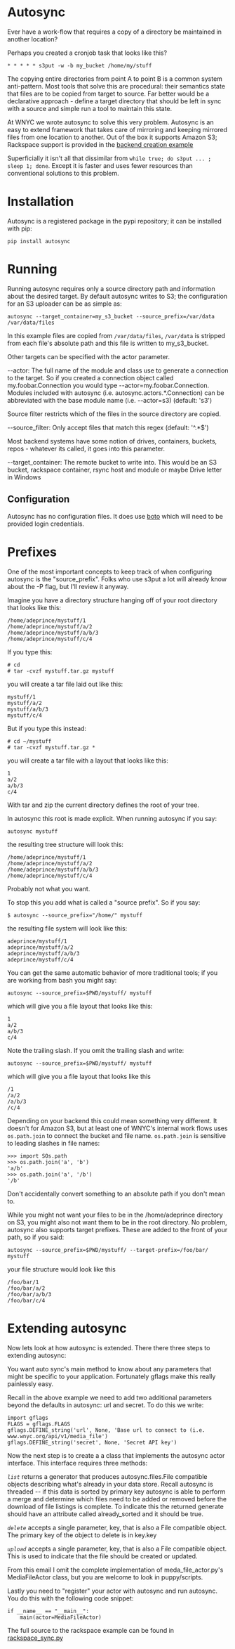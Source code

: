 Autosync
========

Ever have a work-flow that requires a copy of a directory be maintained
in another location?  

Perhaps you created a cronjob task that looks like
this?

    * * * * * s3put -w -b my_bucket /home/my/stuff

The copying entire directories from point A to point B is a common
system anti-pattern.  Most tools that solve this are procedural: their
semantics state that files are to be copied from target to source.
Far better would be a declarative approach - define a target directory
that should be left in sync with a source and simple run a tool to
maintain this state.

At WNYC we wrote autosync to solve this very problem.  Autosync is an
easy to extend framework that takes care of mirroring and keeping
mirrored files from one location to another.  Out of the box it
supports Amazon S3; Rackspace support is provided in the [backend
creation example](https://github.com/wnyc/autosync/blob/master/examples/rackspace_sync.py)

Superficially it isn't all that dissimilar from `while true; do s3put
... ; sleep 1; done`.  Except it is faster and uses fewer resources
than conventional solutions to this problem.


Installation
============

Autosync is a registered package in the pypi repository; it can be installed with pip:

    pip install autosync

Running
=======

Running autosync requires only a source directory path and information
about the desired target.  By default autosync writes to S3; the
configuration for an S3 uploader can be as simple as:

    autosync --target_container=my_s3_bucket --source_prefix=/var/data /var/data/files

In this example files are copied from `/var/data/files`, `/var/data`
is stripped from each file's absolute path and this file is written to
my_s3_bucket.

Other targets can be specified with the actor parameter.

 --actor: The full name of the module and class use to generate a
   connection to the target. So if you created a connection object
   called my.foobar.Connection you would type
   --actor=my.foobar.Connection. Modules included with autosync
   (i.e. autosync.actors.*.Connection) can be abbreviated with the
   base module name (i.e. --actor=s3) (default: 's3')

Source filter restricts which of the files in the source directory are copied.

 --source_filter: Only accept files that match this regex (default:
   '^.*$')

Most backend systems have some notion of drives, containers, buckets,
repos - whatever its called, it goes into this parameter.

 --target_container: The remote bucket to write into. This would be an
    S3 bucket, rackspace container, rsync host and module or maybe
    Drive letter in Windows


Configuration
-------------

Autosync has no configuration files.  It does use
[boto](https://github.com/boto/boto) which will need to be provided
login credentials.

Prefixes
============

One of the most important concepts to keep track of when configuring
autosync is the "source_prefix".  Folks who use s3put a lot will
already know about the -P flag, but I'll review it anyway.

Imagine you have a directory structure hanging off of your root
directory that looks like this:

    /home/adeprince/mystuff/1
    /home/adeprince/mystuff/a/2
    /home/adeprince/mystuff/a/b/3
    /home/adeprince/mystuff/c/4

If you type this:

    # cd 
    # tar -cvzf mystuff.tar.gz mystuff

you will create a tar file laid out like this:

    mystuff/1
    mystuff/a/2
    mystuff/a/b/3
    mystuff/c/4

But if you type this instead:

    # cd ~/mystuff
    # tar -cvzf mystuff.tar.gz * 

you will create a tar file with a layout that looks like this:

    1
    a/2
    a/b/3
    c/4

With tar and zip the current directory defines the root of your tree.

In autosync this root is made explicit.  When running autosync if you say:

    autosync mystuff

the resulting tree structure will look this:

    /home/adeprince/mystuff/1
    /home/adeprince/mystuff/a/2
    /home/adeprince/mystuff/a/b/3
    /home/adeprince/mystuff/c/4

Probably not what you want.

To stop this you add what is called a "source prefix".   So if you say:

    $ autosync --source_prefix="/home/" mystuff

the resulting file system will look like this:

    adeprince/mystuff/1
    adeprince/mystuff/a/2
    adeprince/mystuff/a/b/3
    adeprince/mystuff/c/4

You can get the same automatic behavior of more traditional tools; if
you are working from bash you might say:

    autosync --source_prefix=$PWD/mystuff/ mystuff

which will give you a file layout that looks like this:

    1
    a/2
    a/b/3
    c/4

Note the trailing slash.  If you omit the trailing slash and write:

    autosync --source_prefix=$PWD/mystuff/ mystuff

which will give you a file layout that looks like this

    /1
    /a/2
    /a/b/3
    /c/4

Depending on your backend this could mean something very different.
It doesn't for Amazon S3, but at least one of WNYC's internal
work flows uses `os.path.join` to connect the bucket and file name.
`os.path.join` is sensitive to leading slashes in file names:

    >>> import SOs.path
    >>> os.path.join('a', 'b') 
    'a/b'
    >>> os.path.join('a', '/b') 
    '/b'

Don't accidentally convert something to an absolute path if you don't
mean to.

While you might not want your files to be in the /home/adeprince
directory on S3, you might also not want them to be in the root
directory.  No problem, autosync also supports target prefixes.  These
are added to the front of your path, so if you said:

    autosync --source_prefix=$PWD/mystuff/ --target-prefix=/foo/bar/ mystuff

your file structure would look like this

    /foo/bar/1
    /foo/bar/a/2
    /foo/bar/a/b/3
    /foo/bar/c/4


Extending autosync
==================

Now lets look at how autosync is extended.  There there three steps to
extending autosync:

You want auto sync's main method to know about any parameters that
might be specific to your application.  Fortunately gflags make this
really painlessly easy.

Recall in the above example we need to add two additional parameters
beyond the defaults in autosync: url and secret.  To do this we write:

    import gflags
    FLAGS = gflags.FLAGS
    gflags.DEFINE_string('url', None, 'Base url to connect to (i.e. www.wnyc.org/api/v1/media_file')
    gflags.DEFINE_string('secret', None, 'Secret API key')

Now the next step is to create a a class that implements the autosync
actor interface.  This interface requires three methods:

*`list`* returns a generator that produces autosync.files.File compatible
objects describing what's already in your data store.  Recall autosync
is threaded -- if this data is sorted by primary key autosync is able
to perform a merge and determine which files need to be added or
removed before the download of file listings is complete.  To indicate
this the returned generate should have an attribute called
already_sorted and it should be true.

*`delete`* accepts a single parameter, key, that is also a File compatible
object.  The primary key of the object to delete is in key.key

*`upload`* accepts a single parameter, key, that is also a File compatible
object.  This is used to indicate that the file should be created or
updated.

From this email I omit the complete implementation of
meda_file_actor.py's MediaFileActor class, but you are welcome to look
in puppy/scripts.

Lastly you need to "register" your actor with autosync and run
autosync.  You do this with the following code snippet:

    if __name__ == "__main__":
        main(actor=MediaFileActor)

The full source to the rackspace example can be found in [rackspace_sync.py](https://github.com/wnyc/autosync/blob/master/examples/rackspace_sync.py)

